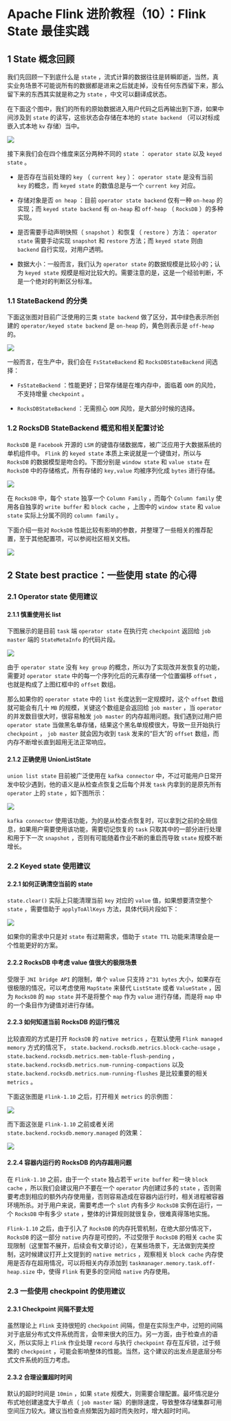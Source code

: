 # Apache Flink 进阶教程（10）：Flink State 最佳实践

## 1 State 概念回顾

我们先回顾一下到底什么是 `state` ，流式计算的数据往往是转瞬即逝，当然，真实业务场景不可能说所有的数据都是进来之后就走掉，没有任何东西留下来，那么留下来的东西其实就是称之为 `state` ，中文可以翻译成状态。

在下面这个图中，我们的所有的原始数据进入用户代码之后再输出到下游，如果中间涉及到 `state` 的读写，这些状态会存储在本地的 `state backend` （可以对标成嵌入式本地 `kv` 存储）当中。

![](../../../assets/images/Flink/Flink进阶教程/ApacheFlink进阶教程（10）：FlinkState最佳实践_image_0.png)

接下来我们会在四个维度来区分两种不同的 `state` ： `operator state` 以及 `keyed state` 。

* 是否存在当前处理的 `key` （ `current key` ）： `operator state` 是没有当前 `key` 的概念，而 `keyed state` 的数值总是与一个 `current key` 对应。

* 存储对象是否 `on heap` ：目前 `operator state backend` 仅有一种 `on-heap` 的实现；而 `keyed state backend` 有 `on-heap` 和 `off-heap` （ `RocksDB` ）的多种实现。

* 是否需要手动声明快照（ `snapshot` ）和恢复（ `restore` ）方法： `operator state` 需要手动实现 `snapshot` 和 `restore` 方法；而 `keyed state` 则由 `backend` 自行实现，对用户透明。

* 数据大小：一般而言，我们认为 `operator state` 的数据规模是比较小的；认为 `keyed state` 规模是相对比较大的。需要注意的是，这是一个经验判断，不是一个绝对的判断区分标准。

### 1.1 StateBackend 的分类

下面这张图对目前广泛使用的三类 `state backend` 做了区分，其中绿色表示所创建的 `operator/keyed state backend` 是 `on-heap` 的，黄色则表示是 `off-heap` 的。

![](../../../assets/images/Flink/Flink进阶教程/ApacheFlink进阶教程（10）：FlinkState最佳实践_image_1.png)

一般而言，在生产中，我们会在 `FsStateBackend` 和 `RocksDBStateBackend` 间选择：

* `FsStateBackend` ：性能更好；日常存储是在堆内存中，面临着 `OOM` 的风险，不支持增量 `checkpoint` 。

* `RocksDBStateBackend` ：无需担心 `OOM` 风险，是大部分时候的选择。

### 1.2 RocksDB StateBackend 概览和相关配置讨论

`RocksDB` 是 `Facebook` 开源的 `LSM` 的键值存储数据库，被广泛应用于大数据系统的单机组件中。 `Flink` 的 `keyed state` 本质上来说就是一个键值对，所以与 `RocksDB` 的数据模型是吻合的。下图分别是 `window state` 和 `value state` 在 `RocksDB` 中的存储格式，所有存储的 `key,value` 均被序列化成 `bytes` 进行存储。

![](../../../assets/images/Flink/Flink进阶教程/ApacheFlink进阶教程（10）：FlinkState最佳实践_image_2.png)

在 `RocksDB` 中，每个 `state` 独享一个 `Column Family` ，而每个 `Column family` 使用各自独享的 `write buffer` 和 `block cache` ，上图中的 `window state` 和 `value state` 实际上分属不同的 `column family` 。

下面介绍一些对 `RocksDB` 性能比较有影响的参数，并整理了一些相关的推荐配置，至于其他配置项，可以参阅社区相关文档。

![](../../../assets/images/Flink/Flink进阶教程/ApacheFlink进阶教程（10）：FlinkState最佳实践_image_3.png)

## 2 State best practice：一些使用 state 的心得

### 2.1 Operator state 使用建议

#### 2.1.1 慎重使用长 list

下图展示的是目前 `task` 端 `operator state` 在执行完 `checkpoint` 返回给 `job master` 端的 `StateMetaInfo` 的代码片段。

![](../../../assets/images/Flink/Flink进阶教程/ApacheFlink进阶教程（10）：FlinkState最佳实践_image_4.png)

由于 `operator state` 没有 `key group` 的概念，所以为了实现改并发恢复的功能，需要对 `operator state` 中的每一个序列化后的元素存储一个位置偏移 `offset` ，也就是构成了上图红框中的 `offset` 数组。

那么如果你的 `operator state` 中的 `list` 长度达到一定规模时，这个 `offset` 数组就可能会有几十 `MB` 的规模，关键这个数组是会返回给 `job master` ，当 `operator` 的并发数目很大时，很容易触发 `job master` 的内存超用问题。我们遇到过用户把 `operator state` 当做黑名单存储，结果这个黑名单规模很大，导致一旦开始执行 `checkpoint` ， `job master` 就会因为收到 `task` 发来的“巨大”的 `offset` 数组，而内存不断增长直到超用无法正常响应。

#### 2.1.2 正确使用 UnionListState

`union list state` 目前被广泛使用在 `kafka connector` 中，不过可能用户日常开发中较少遇到，他的语义是从检查点恢复之后每个并发 `task` 内拿到的是原先所有 `operator` 上的 `state` ，如下图所示：

![](../../../assets/images/Flink/Flink进阶教程/ApacheFlink进阶教程（10）：FlinkState最佳实践_image_5.png)

`kafka connector` 使用该功能，为的是从检查点恢复时，可以拿到之前的全局信息，如果用户需要使用该功能，需要切记恢复的 `task` 只取其中的一部分进行处理和用于下一次 `snapshot` ，否则有可能随着作业不断的重启而导致 `state` 规模不断增长。

### 2.2 Keyed state 使用建议

#### 2.2.1 如何正确清空当前的 state

`state.clear()` 实际上只能清理当前 `key` 对应的 `value` 值，如果想要清空整个 `state` ，需要借助于 `applyToAllKeys` 方法，具体代码片段如下：

![](../../../assets/images/Flink/Flink进阶教程/ApacheFlink进阶教程（10）：FlinkState最佳实践_image_6.png)

如果你的需求中只是对 `state` 有过期需求，借助于 `state TTL` 功能来清理会是一个性能更好的方案。

#### 2.2.2 RocksDB 中考虑 value 值很大的极限场景

受限于 `JNI bridge API` 的限制，单个 `value` 只支持 `2^31 bytes` 大小，如果存在很极限的情况，可以考虑使用 `MapState` 来替代 `ListState` 或者 `ValueState` ，因为 `RocksDB` 的 `map state` 并不是将整个 `map` 作为 `value` 进行存储，而是将 `map` 中的一个条目作为键值对进行存储。

#### 2.2.3 如何知道当前 RocksDB 的运行情况

比较直观的方式是打开 `RocksDB` 的 `native metrics` ，在默认使用 `Flink managed memory` 方式的情况下， `state.backend.rocksdb.metrics.block-cache-usage` ， `state.backend.rocksdb.metrics.mem-table-flush-pending` ， `state.backend.rocksdb.metrics.num-running-compactions` 以及 `state.backend.rocksdb.metrics.num-running-flushes` 是比较重要的相关 `metrics` 。

下面这张图是 `Flink-1.10` 之后，打开相关 `metrics` 的示例图：

![](../../../assets/images/Flink/Flink进阶教程/ApacheFlink进阶教程（10）：FlinkState最佳实践_image_7.png)

而下面这张是 `Flink-1.10` 之前或者关闭 `state.backend.rocksdb.memory.managed` 的效果：

![](../../../assets/images/Flink/Flink进阶教程/ApacheFlink进阶教程（10）：FlinkState最佳实践_image_8.png)

#### 2.2.4 容器内运行的 RocksDB 的内存超用问题

在 `Flink-1.10` 之前，由于一个 `state` 独占若干 `write buffer` 和一块 `block cache` ，所以我们会建议用户不要在一个 `operator` 内创建过多的 `state` ，否则需要考虑到相应的额外内存使用量，否则容易造成在容器内运行时，相关进程被容器环境所杀。对于用户来说，需要考虑一个 `slot` 内有多少 `RocksDB` 实例在运行，一个 `RocksDB` 中有多少 `state` ，整体的计算规则就很复杂，很难真得落地实施。

`Flink-1.10` 之后，由于引入了 `RocksDB` 的内存托管机制，在绝大部分情况下， `RocksDB` 的这一部分 `native` 内存是可控的，不过受限于 `RocksDB` 的相关 `cache` 实现限制（这里暂不展开，后续会有文章讨论），在某些场景下，无法做到完美控制，这时候建议打开上文提到的 `native metrics` ，观察相关 `block cache` 内存使用是否存在超用情况，可以将相关内存添加到 `taskmanager.memory.task.off-heap.size` 中，使得 `Flink` 有更多的空间给 `native` 内存使用。

### 2.3 一些使用 checkpoint 的使用建议

#### 2.3.1 Checkpoint 间隔不要太短

虽然理论上 `Flink` 支持很短的 `checkpoint` 间隔，但是在实际生产中，过短的间隔对于底层分布式文件系统而言，会带来很大的压力。另一方面，由于检查点的语义，所以实际上 `Flink` 作业处理 `record` 与执行 `checkpoint` 存在互斥锁，过于频繁的 `checkpoint` ，可能会影响整体的性能。当然，这个建议的出发点是底层分布式文件系统的压力考虑。

#### 2.3.2 合理设置超时时间

默认的超时时间是 `10min` ，如果 `state` 规模大，则需要合理配置。最坏情况是分布式地创建速度大于单点（ `job master` 端）的删除速度，导致整体存储集群可用空间压力较大。建议当检查点频繁因为超时而失败时，增大超时时间。
